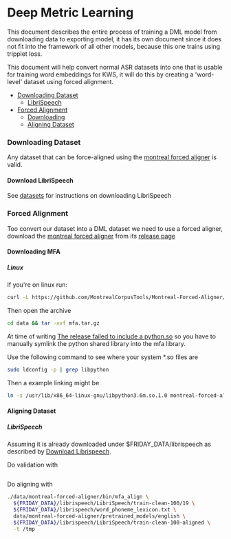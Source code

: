 # Deep Metric Learning 

This document describes the entire process of training a DML model from downloading data to exporting model, it has its
own document since it does not fit into the framework of all other models, because this one trains using tripplet loss.

This document will help convert normal ASR datasets into one that is usable for training word embeddings for KWS, it
will do this by creating a 'word-level' dataset using forced alignment.


- [Downloading Dataset](#downloading-dataset)
    - [LibriSpeech](#download-librispeech)
- [Forced Alignment](#forced-alignment)
  - [Downloading](#downloading-mfa)
  - [Aligning Dataset](#aligning-dataset)

### Downloading Dataset

Any dataset that can be force-aligned using the [montreal forced aligner](https://montreal-forced-aligner.readthedocs.io/en/latest/)
is valid. 

#### Download LibriSpeech

See [datasets](../datasets.md) for instructions on downloading LibriSpeech


### Forced Alignment

Too convert our dataset into a DML dataset we need to use a forced aligner, download the [montreal forced aligner](https://montreal-forced-aligner.readthedocs.io/en/latest/)
from its [release page](https://github.com/MontrealCorpusTools/Montreal-Forced-Aligner/releases)

#### Downloading MFA

##### Linux 

If you're on linux run: 

```bash
curl -L https://github.com/MontrealCorpusTools/Montreal-Forced-Aligner/releases/download/v1.0.1/montreal-forced-aligner_linux.tar.gz > data/mfa.tar.gz
```

Then open the archive

```bash
cd data && tar -xvf mfa.tar.gz
```

At time of writing [The release failed to include a python.so](https://github.com/MontrealCorpusTools/Montreal-Forced-Aligner/issues/109)
so you have to manually symlink the python shared library into the mfa library.

Use the following command to see where your system *.so files are

```bash
sudo ldconfig -p | grep libpython
```

Then a example linking might be

```bash
ln -s /usr/lib/x86_64-linux-gnu/libpython3.6m.so.1.0 montreal-forced-aligner/lib/libpython3.6m.so
```

#### Aligning Dataset

##### LibriSpeech

Assuming it is already downloaded under $FRIDAY_DATA/librispeech as described by [Download Librispeech](#download-librispeech).

Do validation with

```bash
```

Do aligning with

```bash
./data/montreal-forced-aligner/bin/mfa_align \
  ${FRIDAY_DATA}/librispeech/LibriSpeech/train-clean-100/19 \
  ${FRIDAY_DATA}/librispeech/word_phoneme_lexicon.txt \
  data/montreal-forced-aligner/pretrained_models/english \
  ${FRIDAY_DATA}/librispeech/LibriSpeech/train-clean-100-aligned \
  -t /tmp
```
